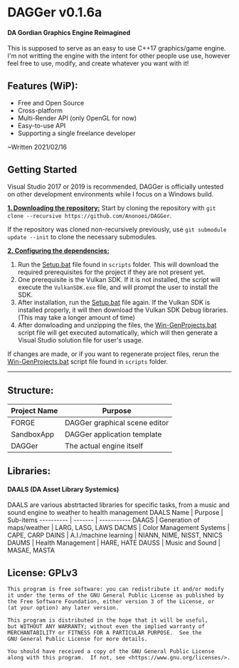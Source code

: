 # DAGGer v0.1.6a
#### DA Gordian Graphics Engine Reimagined
This is supposed to serve as an easy to use C++17 graphics/game engine. I'm not writting the engine with the intent for other people use use, however feel free to use, modify, and create whatever you want with it!

## Features (WiP):
  * Free and Open Source
  * Cross-platform
  * Multi-Render API (only OpenGL for now)
  * Easy-to-use API
  * Supporting a single freelance developer 

~Written 2021/02/16

## Getting Started
Visual Studio 2017 or 2019 is recommended, DAGGer is officially untested on other development environments while I focus on a Windows build.

<ins>**1. Downloading the repository:**</ins>
Start by cloning the repository with `git clone --recursive https://github.com/Anonoei/DAGGer`.

If the repository was cloned non-recursively previously, use `git submodule update --init` to clone the necessary submodules.

<ins>**2. Configuring the dependencies:**</ins>

1. Run the [Setup.bat](https://github.com/Anonoei/DAGGer/blob/master/scripts/Win-Setup.bat) file found in `scripts` folder. This will download the required prerequisites for the project if they are not present yet.
2. One prerequisite is the Vulkan SDK. If it is not installed, the script will execute the `VulkanSDK.exe` file, and will prompt the user to install the SDK.
3. After installation, run the [Setup.bat](https://github.com/Anonoei/DAGGer/blob/master/scripts/Win-Setup.bat) file again. If the Vulkan SDK is installed properly, it will then download the Vulkan SDK Debug libraries. (This may take a longer amount of time)
4. After donwloading and unzipping the files, the [Win-GenProjects.bat](https://github.com/Anonoei/DAGGer/blob/master/scripts/files/Win-GenProjects.bat) script file will get executed automatically, which will then generate a Visual Studio solution file for user's usage.

If changes are made, or if you want to regenerate project files, rerun the [Win-GenProjects.bat](https://github.com/Anonoei/DAGGer/blob/master/scripts/files/Win-GenProjects.bat) script file found in `scripts` folder.

***

## Structure:
Project Name | Purpose
------------ | --------
FORGE | DAGGer graphical scene editor
SandboxApp | DAGGer application template
DAGGer | The actual engine itself
			

## Libraries:
#### DAALS (DA Asset Library Systemics)
DAALS are various abstrtacted libraries for specific tasks, from a music and sound engine to weather to health management
DAALS Name | Purpose | Sub-items
---------- | ------- | -----------
DAAGS | Generation of maps/weather | LARG, LASG, LAWS
DACMS | Color Management Systems | CAPE, CARP
DAINS | A.I./machine learning | NIANN, NIME, NISST, NNICS
DAUMS | Health Management | HARE, HATE
DAUSS | Music and Sound | MASAE, MASTA

## License: GPLv3
    This program is free software: you can redistribute it and/or modify
    it under the terms of the GNU General Public License as published by
    the Free Software Foundation, either version 3 of the License, or
    (at your option) any later version.

    This program is distributed in the hope that it will be useful,
    but WITHOUT ANY WARRANTY; without even the implied warranty of
    MERCHANTABILITY or FITNESS FOR A PARTICULAR PURPOSE.  See the
    GNU General Public License for more details.

    You should have received a copy of the GNU General Public License
    along with this program.  If not, see <https://www.gnu.org/licenses/>.

